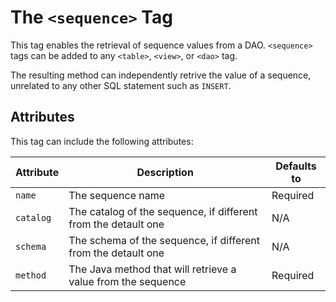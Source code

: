 # The `<sequence>` Tag

This tag enables the retrieval of sequence values from a DAO. `<sequence>` tags can be added to any `<table>`, `<view>`, or `<dao>` tag.

The resulting method can independently retrive the value of a sequence, unrelated to any other SQL statement such as `INSERT`.


## Attributes

This tag can include the following attributes:

| Attribute | Description | Defaults to |
| -- | -- | -- |
| `name` | The sequence name | Required |
| `catalog` | The catalog of the sequence, if different from the detault one | N/A |
| `schema` | The schema of the sequence, if different from the detault one | N/A |
| `method` | The Java method that will retrieve a value from the sequence | Required |


